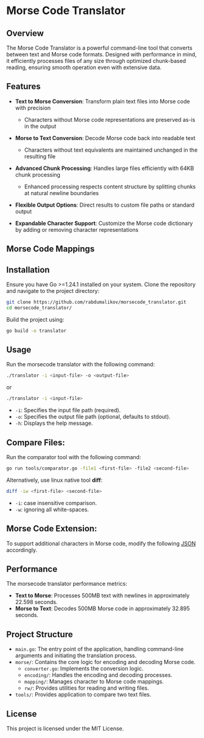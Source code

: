 # Morse Code Translator

## Overview
The Morse Code Translator is a powerful command-line tool that converts between text and Morse code formats. Designed with performance in mind, it efficiently processes files of any size through optimized chunk-based reading, ensuring smooth operation even with extensive data.

## Features

- **Text to Morse Conversion**: Transform plain text files into Morse code with precision
  - Characters without Morse code representations are preserved as-is in the output

- **Morse to Text Conversion**: Decode Morse code back into readable text
  - Characters without text equivalents are maintained unchanged in the resulting file

- **Advanced Chunk Processing**: Handles large files efficiently with 64KB chunk processing
  - Enhanced processing respects content structure by splitting chunks at natural newline boundaries

- **Flexible Output Options**: Direct results to custom file paths or standard output

- **Expandable Character Support**: Customize the Morse code dictionary by adding or removing character representations

## Morse Code Mappings



## Installation

Ensure you have Go >=1.24.1 installed on your system. Clone the repository and navigate to the project directory:

```bash
git clone https://github.com/rabdumalikov/morsecode_translator.git
cd morsecode_translator/
```

Build the project using:

```bash
go build -o translator
```

## Usage

Run the morsecode translator with the following command:

```bash
./translator -i <input-file> -o <output-file>
```

or 

```bash
./translator -i <input-file>
```


- `-i`: Specifies the input file path (required).
- `-o`: Specifies the output file path (optional, defaults to stdout).
- `-h`: Displays the help message.

## Compare Files:

Run the comparator tool with the following command:

```bash
go run tools/comparator.go -file1 <first-file> -file2 <second-file>
```


Alternatively, use linux native tool **diff**:

```bash
diff -iw <first-file> <second-file>
```

- `-i`: case insensitive comparison.
- `-w`: ignoring all white-spaces.

## Morse Code Extension:

To support additional characters in Morse code, modify the following [JSON](morse/mapping/char2morse.json) accordingly.

## Performance

The morsecode translator performance metrics:

- **Text to Morse**: Processes 500MB text with newlines in approximately 22.598 seconds.
- **Morse to Text**: Decodes 500MB Morse code in approximately 32.895 seconds.

## Project Structure

- `main.go`: The entry point of the application, handling command-line arguments and initiating the translation process.
- `morse/`: Contains the core logic for encoding and decoding Morse code.
  - `converter.go`: Implements the conversion logic.
  - `encoding/`: Handles the encoding and decoding processes.
  - `mapping/`: Manages character to Morse code mappings.
  - `rw/`: Provides utilities for reading and writing files.
- `tools/`: Provides application to compare two text files.

## License

This project is licensed under the MIT License.

